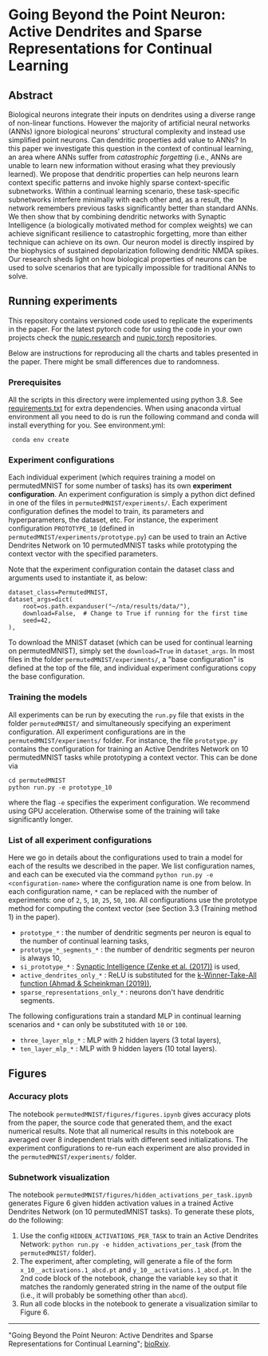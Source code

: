 # Going Beyond the Point Neuron: Active Dendrites and Sparse Representations for Continual Learning

## Abstract

Biological neurons integrate their inputs on dendrites using a diverse range of non-linear functions. However the majority of artificial neural networks (ANNs) ignore biological neurons' structural complexity and instead use simplified point neurons. Can dendritic properties add value to ANNs? In this paper we investigate this question in the context of continual learning, an area where ANNs suffer from *catastrophic forgetting* (i.e., ANNs are unable to learn new information without erasing what they previously learned). We propose that dendritic properties can help neurons learn context specific patterns and invoke highly sparse context-specific subnetworks. Within a continual learning scenario, these task-specific subnetworks interfere minimally with each other and, as a result, the network remembers previous tasks significantly better than standard ANNs. We then show that by combining dendritic networks with Synaptic Intelligence (a biologically motivated method for complex weights) we can achieve significant resilience to catastrophic forgetting, more than either technique can achieve on its own. Our neuron model is directly inspired by the biophysics of sustained depolarization following dendritic NMDA spikes. Our research sheds light on how biological properties of neurons can be used to solve scenarios that are typically impossible for traditional ANNs to solve.

## Running experiments

This repository contains versioned code used to replicate the experiments in the paper. For the latest pytorch code for using the code in your own projects check the [nupic.research](https://github.com/numenta/nupic.research) and [nupic.torch](https://github.com/numenta/nupic.torch) repositories.

Below are instructions for reproducing all the charts and tables presented in the paper. There might be small differences due to randomness.

### Prerequisites

All the scripts in this directory were implemented using python 3.8. See [requirements.txt](./requirements.txt) for extra dependencies. 
When using anaconda virtual environment all you need to do is run the following command and conda will install everything for you. See environment.yml:

     conda env create

### Experiment configurations

Each individual experiment (which requires training a model on permutedMNIST for some number of tasks) has its own **experiment configuration**. An experiment configuration is simply a python dict defined in one of the files in `permutedMNIST/experiments/`. Each experiment configuration defines the model to train, its parameters and hyperparameters, the dataset, etc. For instance, the experiment configuration `PROTOTYPE_10` (defined in `permutedMNIST/experiments/prototype.py`) can be used to train an Active Dendrites Network on 10 permutedMNIST tasks while prototyping the context vector with the specified parameters.

Note that the experiment configuration contain the dataset class and arguments used to instantiate it, as below:

```
dataset_class=PermutedMNIST,
dataset_args=dict(
    root=os.path.expanduser("~/nta/results/data/"),
    download=False,  # Change to True if running for the first time
    seed=42,
),
```

To download the MNIST dataset (which can be used for continual learning on permutedMNIST), simply set the `download=True` in `dataset_args`. In most files in the folder `permutedMNIST/experiments/`, a "base configuration" is defined at the top of the file, and individual experiment configurations copy the base configuration.

### Training the models

All experiments can be run by executing the `run.py` file that exists in the folder `permutedMNIST/` and simultaneously specifying an experiment configuration. All experiment configurations are in the `permutedMNIST/experiments/` folder. For instance, the file `prototype.py` contains the configuration for training an Active Dendrites Network on 10 permutedMNIST tasks while prototyping a context vector. This can be done via

```
cd permutedMNIST
python run.py -e prototype_10
```

where the flag `-e` specifies the experiment configuration. We recommend using GPU acceleration. Otherwise some of the training will take significantly longer.

### List of all experiment configurations

Here we go in details about the configurations used to train a model for each of the results we described in the paper. We list configuration names, and each can be executed via the command `python run.py -e <configuration-name>` where the configuration name is one from below. In each configuration name, `*` can be replaced with the number of experiments: one of `2`, `5`, `10`, `25`, `50`, `100`. All configurations use the prototype method for computing the context vector (see Section 3.3 (Training method 1) in the paper).

  - `prototype_*` : the number of dendritic segments per neuron is equal to the number of continual learning tasks,
  - `prototype_*_segments_*` : the number of dendritic segments per neuron is always 10,
  - `si_prototype_*` : [Synaptic Intelligence (Zenke et al. (2017))](https://arxiv.org/abs/1703.04200) is used,
  - `active_dendrites_only_*` : ReLU is substituted for the [k-Winner-Take-All function (Ahmad & Scheinkman (2019))](https://arxiv.org/abs/1903.11257),
  - `sparse_representations_only_*` : neurons don't have dendritic segments.

The following configurations train a standard MLP in continual learning scenarios and `*` can only be substituted with `10` or `100`.

  - `three_layer_mlp_*` : MLP with 2 hidden layers (3 total layers),
  - `ten_layer_mlp_*` : MLP with 9 hidden layers (10 total layers).

## Figures

### Accuracy plots

The notebook `permutedMNIST/figures/figures.ipynb` gives accuracy plots from the paper, the source code that generated them, and the exact numerical results. Note that all numerical results in this notebook are averaged over 8 independent trials with different seed initializations. The experiment configurations to re-run each experiment are also provided in the `permutedMNIST/experiments/` folder.

### Subnetwork visualization

The notebook `permutedMNIST/figures/hidden_activations_per_task.ipynb` generates Figure 6 given hidden activation values in a trained Active Dendrites Network (on 10 permutedMNIST tasks). To generate these plots, do the following:

1. Use the config `HIDDEN_ACTIVATIONS_PER_TASK` to train an Active Dendrites Network: `python run.py -e hidden_activations_per_task` (from the `permutedMNIST/` folder).
2. The experiment, after completing, will generate a file of the form `x_10__activations.1_abcd.pt` and `y_10__activations.1_abcd.pt`. In the 2nd code block of the notebook, change the variable `key` so that it matches the randomly generated string in the name of the output file (i.e., it will probably be something other than `abcd`).
3. Run all code blocks in the notebook to generate a visualization similar to Figure 6.

----
"Going Beyond the Point Neuron: Active Dendrites and Sparse Representations for Continual Learning"; [bioRxiv](https://www.biorxiv.org/content/10.1101/2021.10.25.465651v1).
